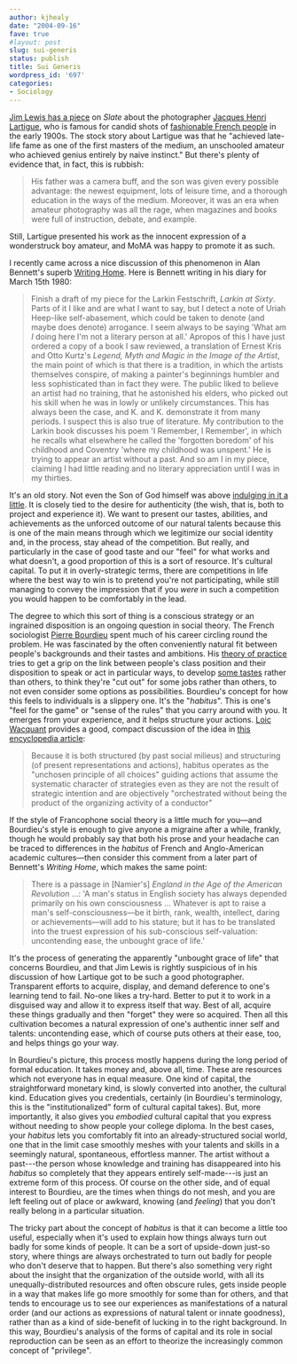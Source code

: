 ```yaml
---
author: kjhealy
date: "2004-09-16"
fave: true
#layout: post
slug: sui-generis
status: publish
title: Sui Generis
wordpress_id: '697'
categories:
- Sociology
---
```


[Jim Lewis has a piece](http://www.slate.com/id/2106598/) on *Slate* about the photographer [Jacques Henri Lartigue](http://www.lartigue.org/), who is famous for candid shots of [fashionable French people](http://www.slate.com/id/2106614/) in the early 1900s. The stock story about Lartigue was that he "achieved late-life fame as one of the first masters of the medium, an unschooled amateur who achieved genius entirely by naive instinct." But there's plenty of evidence that, in fact, this is rubbish:

> His father was a camera buff, and the son was given every possible advantage: the newest equipment, lots of leisure time, and a thorough education in the ways of the medium. Moreover, it was an era when amateur photography was all the rage, when magazines and books were full of instruction, debate, and example.

Still, Lartigue presented his work as the innocent expression of a wonderstruck boy amateur, and MoMA was happy to promote it as such.

I recently came across a nice discussion of this phenomenon in Alan Bennett's superb [Writing Home](http://www.amazon.com/exec/obidos/ASIN/0312422571/ref=nosim/). Here is Bennett writing in his diary for March 15th 1980:

> Finish a draft of my piece for the Larkin Festschrift, *Larkin at Sixty*. Parts of it I like and are what I want to say, but I detect a note of Uriah Heep-like self-abasement, which could be taken to denote (and maybe does denote) arrogance. I seem always to be saying 'What am *I* doing here I'm not a literary person at all.' Apropos of this I have just ordered a copy of a book I saw reviewed, a translation of Ernest Kris and Otto Kurtz's *Legend, Myth and Magic in the Image of the Artist*, the main point of which is that there is a tradition, in which the artists themselves conspire, of making a painter's beginnings humbler and less sophisticated than in fact they were. The public liked to believe an artist had no training, that he astonished his elders, who picked out his skill when he was in lowly or unlikely circumstances. This has always been the case, and K. and K. demonstrate it from many periods. I suspect this is also true of literature. My contribution to the Larkin book discusses his poem 'I Remember, I Remember', in which he recalls what elsewhere he called the 'forgotten boredom' of his childhood and Coventry 'where my childhood was unspent.' He is trying to appear an artist without a past. And so am I in my piece, claiming I had little reading and no literary appreciation until I was in my thirties.

It's an old story. Not even the Son of God himself was above [indulging in it a little](http://www.jerusalemperspective.com/scripture/Luke02~46-47.html). It is closely tied to the desire for authenticity (the wish, that is, both to project and experience it). We want to present our tastes, abilities, and achievements as the unforced outcome of our natural talents because this is one of the main means through which we legitimize our social identity and, in the process, stay ahead of the competition. But really, and particularly in the case of good taste and our "feel" for what works and what doesn't, a good proportion of this is a sort of resource. It's cultural capital. To put it in overly-strategic terms, there are competitions in life where the best way to win is to pretend you're not participating, while still managing to convey the impression that if you *were* in such a competition you would happen to be comfortably in the lead. 

The degree to which this sort of thing is a conscious strategy or an ingrained disposition is an ongoing question in social theory. The French sociologist [Pierre Bourdieu](http://en.wikipedia.org/wiki/Pierre_Bourdieu) spent much of his career circling round the problem. He was fascinated by the often conveniently natural fit between people's backgrounds and their tastes and ambitions. His [theory of practice](http://www.amazon.com/exec/obidos/ASIN/0804733635/ref=nosim/) tries to get a grip on the link between people's class position and their disposition to speak or act in particular ways, to develop [some tastes](http://www.amazon.com/exec/obidos/ASIN/0674212770/ref=nosim/) rather than others, to think they're "cut out" for some jobs rather than others, to not even consider some options as possibilities. Bourdieu's concept for how this feels to individuals is a slippery one. It's the "*habitus*". This is one's "feel for the game" or "sense of the rules" that you carry around with you. It emerges from your experience, and it helps structure your actions. [Loic Wacquant](http://www.newschool.edu/gf/soc/faculty/wacquant/index.htm) provides a good, compact discussion of the idea in [this encyclopedia article](http://www.newschool.edu/gf/soc/faculty/wacquant/papers/Habitus.pdf):

> Because it is both structured (by past social milieus) and structuring (of present representations and actions), habitus operates as the "unchosen principle of all choices" guiding actions that assume the systematic character of strategies even as they are not the result of strategic intention and are objectively "orchestrated without being the product of the organizing activity of a conductor"

If the style of Francophone social theory is a little much for you—and Bourdieu's style is enough to give anyone a migraine after a while, frankly, though he would probably say that both his prose and your headache can be traced to differences in the *habitus* of French and Anglo-American academic cultures—then consider this comment from a later part of Bennett's *Writing Home*, which makes the same point:

> There is a passage in [Namier's] *England in the Age of the American Revolution* ...: 'A man's status in English society has always depended primarily on his own consciousness … Whatever is apt to raise a man's self-consciousness—be it birth, rank, wealth, intellect, daring or achievements—will add to his stature; but it has to be translated into the truest expression of his sub-conscious self-valuation: uncontending ease, the unbought grace of life.'

It's the process of generating the apparently "unbought grace of life" that concerns Bourdieu, and that Jim Lewis is rightly suspicious of in his discussion of how Lartique got to be such a good photographer. Transparent efforts to acquire, display, and demand deference to one's learning tend to fail. No-one likes a try-hard. Better to put it to work in a disguised way and allow it to express itself that way. Best of all, acquire these things gradually and then "forget" they were so acquired. Then all this cultivation becomes a natural expression of one's authentic inner self and talents: uncontending ease, which of course puts others at their ease, too, and helps things go your way. 

In Bourdieu's picture, this process mostly happens during the long period of formal education. It takes money and, above all, time. These are resources which not everyone has in equal measure. One kind of capital, the straightforward monetary kind, is slowly converted into another, the cultural kind. Education gives you credentials, certainly (in Bourdieu's terminology, this is the "institutionalized" form of cultural capital takes). But, more importantly, it also gives you *embodied* cultural capital that you express without needing to show people your college diploma. In the best cases, your *habitus* lets you comfortably fit into an already-structured social world, one that in the limit case smoothly meshes with your talents and skills in a seemingly natural, spontaneous, effortless manner. The artist without a past---the person whose knowledge and training has disappeared into his *habitus* so completely that they  appears entirely self-made---is just an extreme form of this process. Of course on the other side, and of equal interest to Bourdieu, are the times when things do not mesh, and you are left feeling out of place or awkward, knowing (and *feeling*) that you don't really belong in a particular situation. 

The tricky part about the concept of *habitus* is that it can become a little too useful, especially when it's used to explain how things always turn out badly for some kinds of people. It can be a sort of upside-down just-so story, where things are always orchestrated to turn out badly for people who don't deserve that to happen. But there's also something very right about the insight that the organization of the outside world, with all its unequally-distributed resources and often obscure rules, gets inside people in a way that makes life go more smoothly for some than for others, and that tends to encourage us to see our experiences as manifestations of a natural order (and our actions as expressions of natural talent or innate goodness), rather than as a kind of side-benefit of lucking in to the right background. In this way, Bourdieu's analysis of the forms of capital and its role in social reproduction can be seen as an effort to theorize the increasingly common concept of "privilege". 


